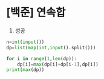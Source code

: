 # [백준] 연속합

1. 성공

```python
n=int(input())
dp=list(map(int,input().split()))

for i in range(1,len(dp)):
    dp[i]=max(dp[i]+dp[i-1],dp[i])
print(max(dp))
```